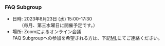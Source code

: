 ### FAQ Subgroup

 - 日時: 2023年8月23日 (水) 15:00-17:30  
　　（毎月、第三水曜日に開催予定です。）  
 - 場所: Zoomによるオンライン会議    
 FAQ Subgroupへの参加を希望される方は、下記[ML](https://lists.openchainproject.org/g/japan-sg-faq)にてご連絡ください。  
  
  
